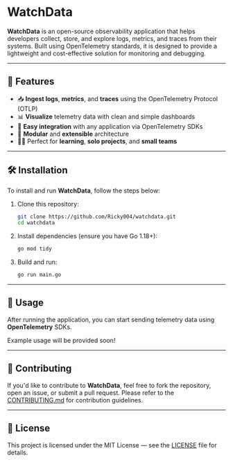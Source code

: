 # WatchData

**WatchData** is an open-source observability application that helps developers collect, store, and explore logs, metrics, and traces from their systems. Built using OpenTelemetry standards, it is designed to provide a lightweight and cost-effective solution for monitoring and debugging.

---

## 🧠 Features

- 📥 **Ingest logs**, **metrics**, and **traces** using the OpenTelemetry Protocol (OTLP)  
- 📊 **Visualize** telemetry data with clean and simple dashboards  
- 🔌 **Easy integration** with any application via OpenTelemetry SDKs  
- 🧱 **Modular** and **extensible** architecture  
- 👨‍💻 Perfect for **learning**, **solo projects**, and **small teams**

---

## 🛠 Installation

To install and run **WatchData**, follow the steps below:

1. Clone this repository:
    ```bash
    git clone https://github.com/Ricky004/watchdata.git
    cd watchdata
    ```

2. Install dependencies (ensure you have Go 1.18+):
    ```bash
    go mod tidy
    ```

3. Build and run:
    ```bash
    go run main.go
    ```

---

## 🔧 Usage

After running the application, you can start sending telemetry data using **OpenTelemetry** SDKs. 

Example usage will be provided soon!

---

## 🤝 Contributing

If you'd like to contribute to **WatchData**, feel free to fork the repository, open an issue, or submit a pull request. Please refer to the [CONTRIBUTING.md](CONTRIBUTING.md) for contribution guidelines.

---

## 📜 License

This project is licensed under the MIT License — see the [LICENSE](LICENSE) file for details.
